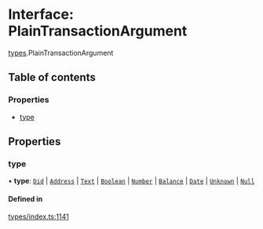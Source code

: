 # Interface: PlainTransactionArgument

[types](../wiki/types).PlainTransactionArgument

## Table of contents

### Properties

- [type](../wiki/types.PlainTransactionArgument#type)

## Properties

### type

• **type**: [`Did`](../wiki/types.TransactionArgumentType#did) \| [`Address`](../wiki/types.TransactionArgumentType#address) \| [`Text`](../wiki/types.TransactionArgumentType#text) \| [`Boolean`](../wiki/types.TransactionArgumentType#boolean) \| [`Number`](../wiki/types.TransactionArgumentType#number) \| [`Balance`](../wiki/types.TransactionArgumentType#balance) \| [`Date`](../wiki/types.TransactionArgumentType#date) \| [`Unknown`](../wiki/types.TransactionArgumentType#unknown) \| [`Null`](../wiki/types.TransactionArgumentType#null)

#### Defined in

[types/index.ts:1141](https://github.com/PolymeshAssociation/polymesh-sdk/blob/91c2d2d8/src/types/index.ts#L1141)
